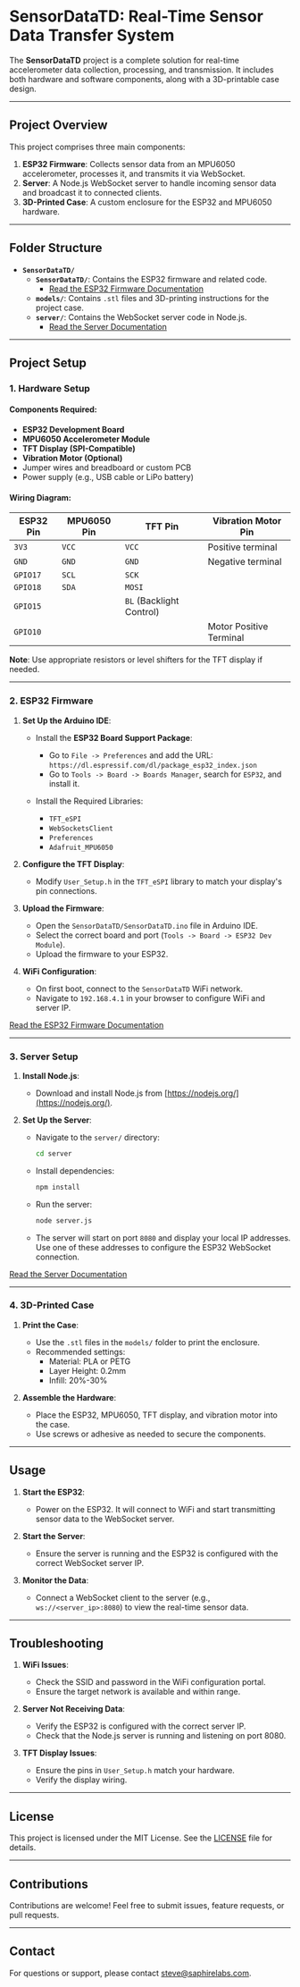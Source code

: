 # SensorDataTD: Real-Time Sensor Data Transfer System

The **SensorDataTD** project is a complete solution for real-time accelerometer data collection, processing, and transmission. It includes both hardware and software components, along with a 3D-printable case design.

---

## Project Overview

This project comprises three main components:

1. **ESP32 Firmware**: Collects sensor data from an MPU6050 accelerometer, processes it, and transmits it via WebSocket.
2. **Server**: A Node.js WebSocket server to handle incoming sensor data and broadcast it to connected clients.
3. **3D-Printed Case**: A custom enclosure for the ESP32 and MPU6050 hardware.

---

## Folder Structure

- **`SensorDataTD/`**
  - **`SensorDataTD/`**: Contains the ESP32 firmware and related code.
    - [Read the ESP32 Firmware Documentation](./SensorDataTD/README.md)
  - **`models/`**: Contains `.stl` files and 3D-printing instructions for the project case.
  - **`server/`**: Contains the WebSocket server code in Node.js.
    - [Read the Server Documentation](./server/README.md)

---

## Project Setup

### 1. Hardware Setup

#### Components Required:

- **ESP32 Development Board**
- **MPU6050 Accelerometer Module**
- **TFT Display (SPI-Compatible)**
- **Vibration Motor (Optional)**
- Jumper wires and breadboard or custom PCB
- Power supply (e.g., USB cable or LiPo battery)

#### Wiring Diagram:

| ESP32 Pin | MPU6050 Pin | TFT Pin                  | Vibration Motor Pin     |
| --------- | ----------- | ------------------------ | ----------------------- |
| `3V3`     | `VCC`       | `VCC`                    | Positive terminal       |
| `GND`     | `GND`       | `GND`                    | Negative terminal       |
| `GPIO17`  | `SCL`       | `SCK`                    |                         |
| `GPIO18`  | `SDA`       | `MOSI`                   |                         |
| `GPIO15`  |             | `BL` (Backlight Control) |                         |
| `GPIO10`  |             |                          | Motor Positive Terminal |

**Note**: Use appropriate resistors or level shifters for the TFT display if needed.

---

### 2. ESP32 Firmware

1. **Set Up the Arduino IDE**:

   - Install the **ESP32 Board Support Package**:

     - Go to `File -> Preferences` and add the URL:  
       `https://dl.espressif.com/dl/package_esp32_index.json`
     - Go to `Tools -> Board -> Boards Manager`, search for `ESP32`, and install it.

   - Install the Required Libraries:
     - `TFT_eSPI`
     - `WebSocketsClient`
     - `Preferences`
     - `Adafruit_MPU6050`

2. **Configure the TFT Display**:

   - Modify `User_Setup.h` in the `TFT_eSPI` library to match your display's pin connections.

3. **Upload the Firmware**:

   - Open the `SensorDataTD/SensorDataTD.ino` file in Arduino IDE.
   - Select the correct board and port (`Tools -> Board -> ESP32 Dev Module`).
   - Upload the firmware to your ESP32.

4. **WiFi Configuration**:
   - On first boot, connect to the `SensorDataTD` WiFi network.
   - Navigate to `192.168.4.1` in your browser to configure WiFi and server IP.

[Read the ESP32 Firmware Documentation](./SensorDataTD/README.md)

---

### 3. Server Setup

1. **Install Node.js**:

   - Download and install Node.js from [https://nodejs.org/](https://nodejs.org/).

2. **Set Up the Server**:
   - Navigate to the `server/` directory:
     ```bash
     cd server
     ```
   - Install dependencies:
     ```bash
     npm install
     ```
   - Run the server:
     ```bash
     node server.js
     ```
   - The server will start on port `8080` and display your local IP addresses. Use one of these addresses to configure the ESP32 WebSocket connection.

[Read the Server Documentation](./server/README.md)

---

### 4. 3D-Printed Case

1. **Print the Case**:

   - Use the `.stl` files in the `models/` folder to print the enclosure.
   - Recommended settings:
     - Material: PLA or PETG
     - Layer Height: 0.2mm
     - Infill: 20%-30%

2. **Assemble the Hardware**:
   - Place the ESP32, MPU6050, TFT display, and vibration motor into the case.
   - Use screws or adhesive as needed to secure the components.

---

## Usage

1. **Start the ESP32**:

   - Power on the ESP32. It will connect to WiFi and start transmitting sensor data to the WebSocket server.

2. **Start the Server**:

   - Ensure the server is running and the ESP32 is configured with the correct WebSocket server IP.

3. **Monitor the Data**:
   - Connect a WebSocket client to the server (e.g., `ws://<server_ip>:8080`) to view the real-time sensor data.

---

## Troubleshooting

1. **WiFi Issues**:

   - Check the SSID and password in the WiFi configuration portal.
   - Ensure the target network is available and within range.

2. **Server Not Receiving Data**:

   - Verify the ESP32 is configured with the correct server IP.
   - Check that the Node.js server is running and listening on port 8080.

3. **TFT Display Issues**:
   - Ensure the pins in `User_Setup.h` match your hardware.
   - Verify the display wiring.

---

## License

This project is licensed under the MIT License. See the [LICENSE](LICENSE) file for details.

---

## Contributions

Contributions are welcome! Feel free to submit issues, feature requests, or pull requests.

---

## Contact

For questions or support, please contact [steve@saphirelabs.com](steve@saphirelabs.com).
